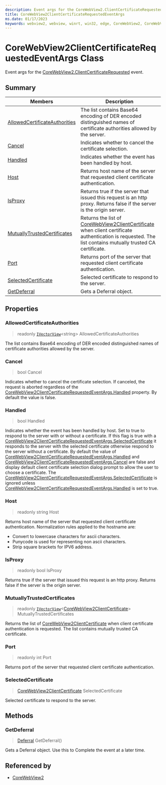 ```yaml
---
description: Event args for the CoreWebView2.ClientCertificateRequested event.
title: CoreWebView2ClientCertificateRequestedEventArgs
ms.date: 01/17/2023
keywords: webview2, webview, winrt, win32, edge, CoreWebView2, CoreWebView2Controller, browser control, edge html, CoreWebView2ClientCertificateRequestedEventArgs
---
```


# CoreWebView2ClientCertificateRequestedEventArgs Class



Event args for the [CoreWebView2.ClientCertificateRequested](corewebview2.md#clientcertificaterequested) event.

## Summary

Members|Description
--|--
[AllowedCertificateAuthorities](#allowedcertificateauthorities) | The list contains Base64 encoding of DER encoded distinguished names of certificate authorities allowed by the server.
[Cancel](#cancel) | Indicates whether to cancel the certificate selection.
[Handled](#handled) | Indicates whether the event has been handled by host.
[Host](#host) | Returns host name of the server that requested client certificate authentication.
[IsProxy](#isproxy) | Returns true if the server that issued this request is an http proxy. Returns false if the server is the origin server.
[MutuallyTrustedCertificates](#mutuallytrustedcertificates) | Returns the list of [CoreWebView2ClientCertificate](corewebview2clientcertificate.md) when client certificate authentication is requested. The list contains mutually trusted CA certificate.
[Port](#port) | Returns port of the server that requested client certificate authentication.
[SelectedCertificate](#selectedcertificate) | Selected certificate to respond to the server.
[GetDeferral](#getdeferral) | Gets a Deferral object.

## Properties

### AllowedCertificateAuthorities

> readonly  [`IVectorView`](/uwp/api/Windows.Foundation.Collections.IVectorView-1)&lt;string&gt; AllowedCertificateAuthorities

The list contains Base64 encoding of DER encoded distinguished names of certificate authorities allowed by the server.

### Cancel

>  bool Cancel

Indicates whether to cancel the certificate selection.
If canceled, the request is aborted regardless of the [CoreWebView2ClientCertificateRequestedEventArgs.Handled](corewebview2clientcertificaterequestedeventargs.md#handled) property. By default the value is false.

### Handled

>  bool Handled

Indicates whether the event has been handled by host.
Set to true to respond to the server with or without a certificate. If this flag is true with a [CoreWebView2ClientCertificateRequestedEventArgs.SelectedCertificate](corewebview2clientcertificaterequestedeventargs.md#selectedcertificate) it responds to the server with the selected certificate otherwise respond to the server without a certificate. By default the value of [CoreWebView2ClientCertificateRequestedEventArgs.Handled](corewebview2clientcertificaterequestedeventargs.md#handled) and [CoreWebView2ClientCertificateRequestedEventArgs.Cancel](corewebview2clientcertificaterequestedeventargs.md#cancel) are false and display default client certificate selection dialog prompt to allow the user to choose a certificate. The [CoreWebView2ClientCertificateRequestedEventArgs.SelectedCertificate](corewebview2clientcertificaterequestedeventargs.md#selectedcertificate) is ignored unless [CoreWebView2ClientCertificateRequestedEventArgs.Handled](corewebview2clientcertificaterequestedeventargs.md#handled) is set to true.

### Host

> readonly  string Host

Returns host name of the server that requested client certificate authentication.
Normalization rules applied to the hostname are:

- Convert to lowercase characters for ascii characters.
- Punycode is used for representing non ascii characters.
- Strip square brackets for IPV6 address.

### IsProxy

> readonly  bool IsProxy

Returns true if the server that issued this request is an http proxy. Returns false if the server is the origin server.

### MutuallyTrustedCertificates

> readonly  [`IVectorView`](/uwp/api/Windows.Foundation.Collections.IVectorView-1)&lt;[CoreWebView2ClientCertificate](corewebview2clientcertificate.md)&gt; MutuallyTrustedCertificates

Returns the list of [CoreWebView2ClientCertificate](corewebview2clientcertificate.md) when client certificate authentication is requested. The list contains mutually trusted CA certificate.

### Port

> readonly  int Port

Returns port of the server that requested client certificate authentication.

### SelectedCertificate

>  [CoreWebView2ClientCertificate](corewebview2clientcertificate.md) SelectedCertificate

Selected certificate to respond to the server.



## Methods

### GetDeferral

> [Deferral](/uwp/api/Windows.Foundation.Deferral) GetDeferral()

Gets a Deferral object.
Use this to Complete the event at a later time.






## Referenced by

- [CoreWebView2](corewebview2.md)
